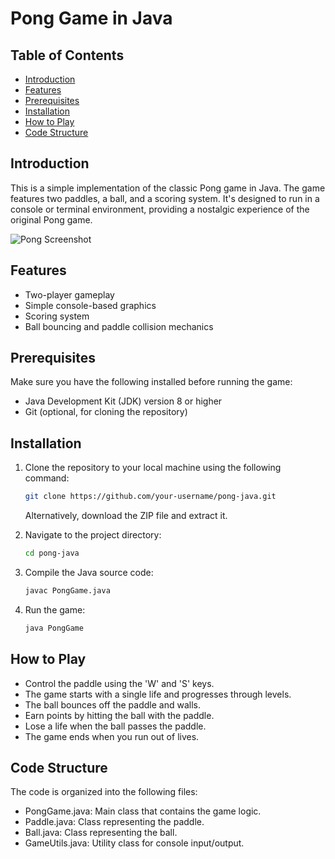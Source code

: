 # Pong Game in Java

## Table of Contents
- [Introduction](#introduction)
- [Features](#features)
- [Prerequisites](#prerequisites)
- [Installation](#installation)
- [How to Play](#how-to-play)
- [Code Structure](#code-structure)

## Introduction
This is a simple implementation of the classic Pong game in Java. The game features two paddles, a ball, and a scoring system. It's designed to run in a console or terminal environment, providing a nostalgic experience of the original Pong game.

![Pong Screenshot](screenshots/pong_screenshot.png)

## Features
- Two-player gameplay
- Simple console-based graphics
- Scoring system
- Ball bouncing and paddle collision mechanics

## Prerequisites
Make sure you have the following installed before running the game:
- Java Development Kit (JDK) version 8 or higher
- Git (optional, for cloning the repository)

## Installation
1. Clone the repository to your local machine using the following command:
   ```bash
   git clone https://github.com/your-username/pong-java.git
   ```
   Alternatively, download the ZIP file and extract it.
   
3. Navigate to the project directory:
   ```bash
   cd pong-java
4. Compile the Java source code:
   ```bash
   javac PongGame.java
5. Run the game:
   ```bash
   java PongGame
   
## How to Play
- Control the paddle using the 'W' and 'S' keys.
- The game starts with a single life and progresses through levels.
- The ball bounces off the paddle and walls.
- Earn points by hitting the ball with the paddle.
- Lose a life when the ball passes the paddle.
- The game ends when you run out of lives.

## Code Structure
The code is organized into the following files:

- PongGame.java: Main class that contains the game logic.
- Paddle.java: Class representing the paddle.
- Ball.java: Class representing the ball.
- GameUtils.java: Utility class for console input/output.
